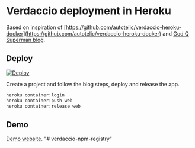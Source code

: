 # Verdaccio deployment in Heroku

Based on inspiration of [https://github.com/autotelic/verdaccio-heroku-docker](https://github.com/autotelic/verdaccio-heroku-docker) and [God Q Superman blog](https://medium.com/starbugs/%E7%94%A8-verdaccio-%E5%BF%AB%E9%80%9F%E5%BB%BA%E7%AB%8B%E5%B0%88%E5%B1%AC%E7%9A%84-private-npm-proxy-%E4%B8%A6%E9%83%A8%E7%BD%B2%E5%88%B0-heroku-%E4%B8%8A-7866d2a0494c).

## Deploy

[![Deploy](https://www.herokucdn.com/deploy/button.svg)](https://heroku.com/deploy)

Create a project and follow the blog steps, deploy and release the app.

```bash
heroku container:login
heroku container:push web
heroku container:release web
```

## Demo

[Demo website](https://verdaccio-test1.herokuapp.com/).
"# verdaccio-npm-registry" 
